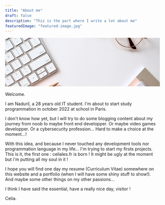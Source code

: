 ```yaml
---
title: "About me"
draft: false
description: "This is the part where I write a lot about me"
featuredImage: "featured-image.jpg"
---
```

![Heyy](/images/photo_about.jpg "Happy to see you here")

Welcome.

I am Naduril, a 28 years old IT student. I'm about to start study programmation in october 2022 at school in Paris. 

I don't know how yet, but I will try to do some blogging content about my journey from noob to maybe front end developper. Or maybe video games developper. Or a cybersecurity profession... Hard to make a choice at the moment...!

With this idea, and because I never touched any development tools nor programmation language in my life... I'm trying to start my firsts projects. This is it, the first one : celiales.fr is born ! It might be ugly at the moment but i'm putting all my soul in it ! 

I hope you will find one day my resume (Curriculum Vitae) somewhere on this website and a portfolio (when I will have some shiny stuff to show!). And maybe some other things on my other passions... 

I think I have said the essential, have a really nice day, visitor ! 

Celia. 